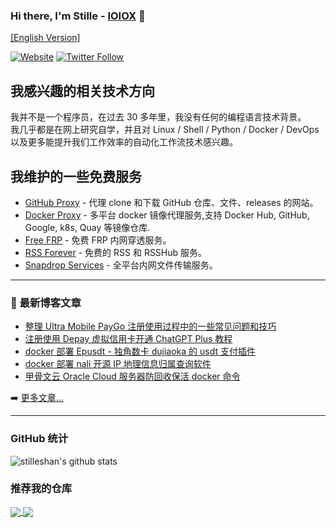 ### Hi there, I'm Stille - [IOIOX][website] 👋 
[[English Version]](README.en.md)

[![Website](https://img.shields.io/website?label=www.ioiox.com&style=for-the-badge&url=https%3A%2F%2Fwww.ioiox.com)](https://www.ioiox.com)
[![Twitter Follow](https://img.shields.io/twitter/follow/stilleshan?color=1DA1F2&logo=twitter&style=for-the-badge)](https://twitter.com/intent/follow?original_referer=https%3A%2F%2Fgithub.com%2Fstilleshan&screen_name=stilleshan)

## 我感兴趣的相关技术方向
我并不是一个程序员，在过去 30 多年里，我没有任何的编程语言技术背景。  
我几乎都是在网上研究自学，并且对 Linux / Shell / Python / Docker / DevOps 以及更多能提升我们工作效率的自动化工作流技术感兴趣。

## 我维护的一些免费服务 
- [GitHub Proxy](https://ghproxy.com) - 代理 clone 和下载 GitHub 仓库、文件、releases 的网站。
- [Docker Proxy](https://dockerproxy.com) - 多平台 docker 镜像代理服务,支持 Docker Hub, GitHub, Google, k8s, Quay 等镜像仓库.
- [Free FRP](https://freefrp.net) - 免费 FRP 内网穿透服务。
- [RSS Forever](https://rssforever.com) - 免费的 RSS 和 RSSHub 服务。
- [Snapdrop Services](https://drop.ioiox.com) - 全平台内网文件传输服务。

---

### 📕 最新博客文章

<!-- BLOG-POST-LIST:START -->
- [整理 Ultra Mobile PayGo 注册使用过程中的一些常见问题和技巧](https://www.ioiox.com/archives/169.html)
- [注册使用 Depay 虚拟信用卡开通 ChatGPT Plus 教程](https://www.ioiox.com/archives/168.html)
- [docker 部署 Epusdt - 独角数卡 dujiaoka 的 usdt 支付插件](https://www.ioiox.com/archives/167.html)
- [docker 部署 nali 开源 IP 地理信息归属查询软件](https://www.ioiox.com/archives/166.html)
- [甲骨文云 Oracle Cloud 服务器防回收保活 docker 命令](https://www.ioiox.com/archives/165.html)
<!-- BLOG-POST-LIST:END -->

➡️ [更多文章...](https://www.ioiox.com)

---

### GitHub 统计

<img align="center" src="https://github-readme-stats.vercel.app/api?username=stilleshan&show_icons=true&include_all_commits=true&theme=default&count_private=true" alt="stilleshan's github stats" /></a>

### 推荐我的仓库
<a href="https://github.com/stilleshan/dockerfiles">
  <img align="center" src="https://github-readme-stats.vercel.app/api/pin/?username=stilleshan&repo=dockerfiles&theme=default" />
</a>
<a href="https://github.com/stilleshan/rssforever">
  <img align="center" src="https://github-readme-stats.vercel.app/api/pin/?username=stilleshan&repo=rssforever&theme=default" />
</a>


[website]: https://www.ioiox.com
[twitter]: https://twitter.com/stilleshan
[Email]: mailto:stille@ioiox.com
